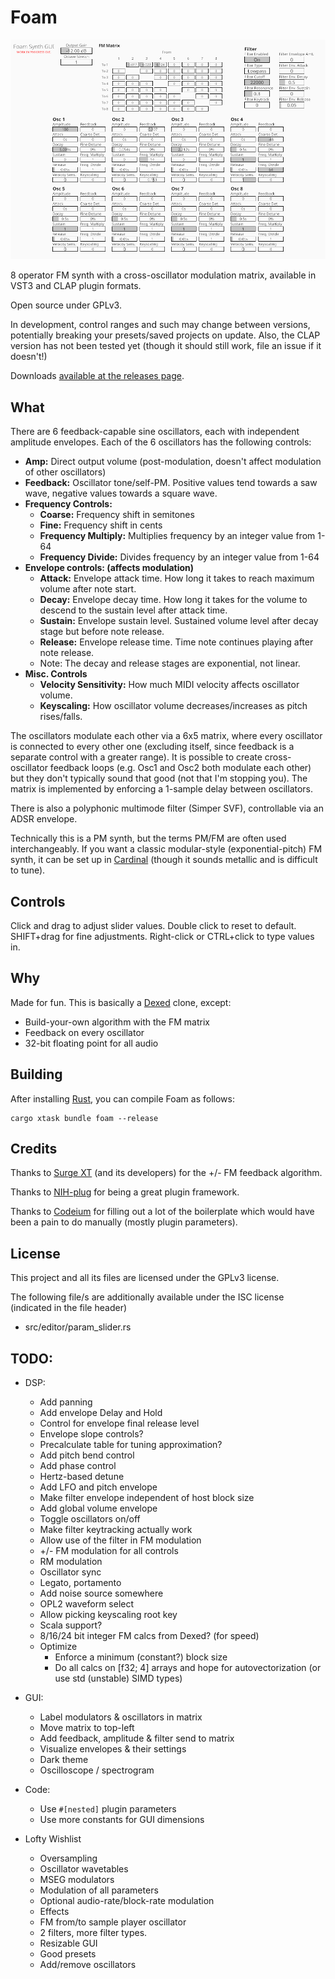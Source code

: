 # Foam
![Screenshot of UI](gui_v1.png)

8 operator FM synth with a cross-oscillator modulation matrix, available in VST3 and CLAP plugin formats.

Open source under GPLv3.

In development, control ranges and such may change between versions, potentially breaking your presets/saved projects on update. Also, the CLAP version has not been tested yet (though it should still work, file an issue if it doesn't!)

Downloads [available at the releases page](https://github.com/Madadog/foam-synth/releases).

## What

There are 6 feedback-capable sine oscillators, each with independent amplitude envelopes. Each of the 6 oscillators has the following controls:
* **Amp:** Direct output volume (post-modulation, doesn't affect modulation of other oscillators)
* **Feedback:** Oscillator tone/self-PM. Positive values tend towards a saw wave, negative values towards a square wave.
* **Frequency Controls:**
    * **Coarse:** Frequency shift in semitones
    * **Fine:** Frequency shift in cents
    * **Frequency Multiply:** Multiplies frequency by an integer value from 1-64
    * **Frequency Divide:** Divides frequency by an integer value from 1-64
* **Envelope controls: (affects modulation)**
    * **Attack:** Envelope attack time. How long it takes to reach maximum volume after note start.
    * **Decay:** Envelope decay time. How long it takes for the volume to descend to the sustain level after attack time.
    * **Sustain:** Envelope sustain level. Sustained volume level after decay stage but before note release.
    * **Release:** Envelope release time. Time note continues playing after note release.
    * Note: The decay and release stages are exponential, not linear. 
* **Misc. Controls**
    * **Velocity Sensitivity:** How much MIDI velocity affects oscillator volume.
    * **Keyscaling:** How oscillator volume decreases/increases as pitch rises/falls.

The oscillators modulate each other via a 6x5 matrix, where every oscillator is connected to every other one (excluding itself, since feedback is a separate control with a greater range). It is possible to create cross-oscillator feedback loops (e.g. Osc1 and Osc2 both modulate each other) but they don't typically sound that good (not that I'm stopping you). The matrix is implemented by enforcing a 1-sample delay between oscillators.

There is also a polyphonic multimode filter (Simper SVF), controllable via an ADSR envelope.

Technically this is a PM synth, but the terms PM/FM are often used interchangeably. If you want a classic modular-style (exponential-pitch) FM synth, it can be set up in [Cardinal](https://github.com/DISTRHO/Cardinal) (though it sounds metallic and is difficult to tune).

## Controls

Click and drag to adjust slider values. Double click to reset to default. SHIFT+drag for fine adjustments. Right-click or CTRL+click to type values in.

## Why

Made for fun. This is basically a [Dexed](https://github.com/asb2m10/dexed) clone, except:

* Build-your-own algorithm with the FM matrix
* Feedback on every oscillator
* 32-bit floating point for all audio

## Building

After installing [Rust](https://rustup.rs/), you can compile Foam as follows:

```shell
cargo xtask bundle foam --release
```

## Credits
Thanks to [Surge XT](https://github.com/surge-synthesizer/surge) (and its developers) for the +/- FM feedback algorithm.

Thanks to [NIH-plug](https://github.com/robbert-vdh/nih-plug) for being a great plugin framework.

Thanks to [Codeium](https://codeium.com/) for filling out a lot of the boilerplate which would have been a pain to do manually (mostly plugin parameters).

## License

This project and all its files are licensed under the GPLv3 license.

The following file/s are additionally available under the ISC license (indicated in the file header)
* src/editor/param_slider.rs

## TODO:

* DSP:
    * Add panning
    * Add envelope Delay and Hold
    * Control for envelope final release level
    * Envelope slope controls?
    * Precalculate table for tuning approximation?
    * Add pitch bend control
    * Add phase control
    * Hertz-based detune
    * Add LFO and pitch envelope
    * Make filter envelope independent of host block size
    * Add global volume envelope
    * Toggle oscillators on/off
    * Make filter keytracking actually work
    * Allow use of the filter in FM modulation
    * +/- FM modulation for all controls
    * RM modulation
    * Oscillator sync
    * Legato, portamento
    * Add noise source somewhere
    * OPL2 waveform select
    * Allow picking keyscaling root key
    * Scala support?
    * 8/16/24 bit integer FM calcs from Dexed? (for speed)
    * Optimize
        * Enforce a minimum (constant?) block size
        * Do all calcs on [f32; 4] arrays and hope for autovectorization (or use std (unstable) SIMD types)

* GUI:
    * Label modulators & oscillators in matrix
    * Move matrix to top-left
    * Add feedback, amplitude & filter send to matrix
    * Visualize envelopes & their settings
    * Dark theme
    * Oscilloscope / spectrogram

* Code:
    * Use `#[nested]` plugin parameters
    * Use more constants for GUI dimensions

* Lofty Wishlist
    * Oversampling
    * Oscillator wavetables
    * MSEG modulators
    * Modulation of all parameters
    * Optional audio-rate/block-rate modulation
    * Effects
    * FM from/to sample player oscillator
    * 2 filters, more filter types.
    * Resizable GUI
    * Good presets
    * Add/remove oscillators